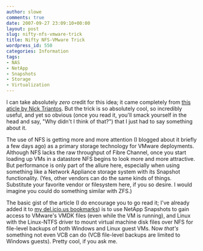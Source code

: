 ```yaml
---
author: slowe
comments: true
date: 2007-09-27 23:09:10+00:00
layout: post
slug: nifty-nfs-vmware-trick
title: Nifty NFS-VMware Trick
wordpress_id: 550
categories: Information
tags:
- NAS
- NetApp
- Snapshots
- Storage
- Virtualization
---
```


I can take absolutely _zero_ credit for this idea; it came completely from [this aticle by Nick Triantos](http://storagefoo.blogspot.com/2007/09/vmware-on-nfs-backup-tricks.html). But the trick is so absolutely cool, so incredibly useful, and yet so obvious (once you read it, you'll smack yourself in the head and say, "Why didn't I think of that?") that I just had to say something about it.

The use of NFS is getting more and more attention (I blogged about it briefly a few days ago) as a primary storage technology for VMware deployments. Although NFS lacks the raw throughput of Fibre Channel, once you start loading up VMs in a datastore NFS begins to look more and more attractive. But performance is only part of the allure here, especially when using something like a Network Appliance storage system with its Snapshot functionality. (Yes, other vendors can do the same kinds of things. Substitute your favorite vendor or filesystem here, if you so desire. I would imagine you could do something similar with ZFS.)

The basic gist of the article (I do encourage you to go read it; I've already added it to [my del.icio.us bookmarks](http://del.icio.us/slowe/)) is to use NetApp Snapshots to gain access to VMware's VMDK files (even while the VM is running), and Linux with the Linux-NTFS driver to mount virtual machine disk files over NFS for file-level backups of both Windows and Linux guest VMs. Now _that's_ something not even VCB can do (VCB file-level backups are limited to Windows guests). Pretty cool, if you ask me.
